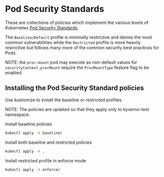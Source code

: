 # Pod Security Standards


These are collections of policies which implement the various levels of Kubernetes [Pod Security Standards](https://kubernetes.io/docs/concepts/security/pod-security-standards/).

The `Baseline/Default` profile is minimally restrictive and denies the most common vulnerabilities while the `Restricted` profile is more heavily restrictive but follows many more of the common security best practices for Pods.


NOTE: the `proc-mount` pod may execute as non-default values for `securityContext.procMount` require the `ProcMountType` feature flag to be enabled.

## Installing the Pod Security Standard policies
Use kustomize to install the baseline or restricted profiles.

NOTE: The policies are updated so that they apply only to kyverno-test namespace. 

Install baseline policies
```sh
kubectl apply -k baseline/
```

Install both baseline and restricted policies
```sh
kubectl apply -k .
```

Install restricted profile in enforce mode
```sh
kubectl apply -k enforce/
```
